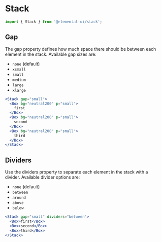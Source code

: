 # Stack

```jsx
import { Stack } from '@elemental-ui/stack';
```

## Gap

The gap property defines how much space there should be between each element in
the stack. Available gap sizes are:

- `none` (default)
- `xsmall`
- `small`
- `medium`
- `large`
- `xlarge`

```jsx live
<Stack gap="small">
  <Box bg="neutral200" p="small">
    first
  </Box>
  <Box bg="neutral200" p="small">
    second
  </Box>
  <Box bg="neutral200" p="small">
    third
  </Box>
</Stack>
```

## Dividers

Use the dividers property to separate each element in the stack with a divider.
Available divider options are:

- `none` (default)
- `between`
- `around`
- `above`
- `below`

```jsx live
<Stack gap="small" dividers="between">
  <Box>first</Box>
  <Box>second</Box>
  <Box>third</Box>
</Stack>
```
